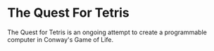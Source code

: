 # The Quest For Tetris
The Quest for Tetris is an ongoing attempt to create a programmable computer in Conway's Game of Life.
